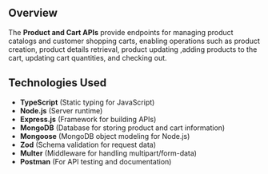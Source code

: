 ## Overview

The **Product and Cart APIs** provide endpoints for managing product catalogs and customer shopping carts, enabling operations such as product creation, product details retrieval, product updating ,adding products to the cart, updating cart quantities, and checking out.

## Technologies Used

- **TypeScript** (Static typing for JavaScript)
- **Node.js** (Server runtime)
- **Express.js** (Framework for building APIs)
- **MongoDB** (Database for storing product and cart information)
- **Mongoose** (MongoDB object modeling for Node.js)
- **Zod** (Schema validation for request data)
- **Multer** (Middleware for handling multipart/form-data)
- **Postman** (For API testing and documentation)